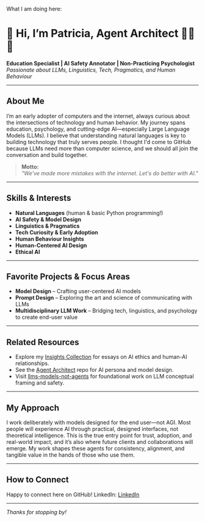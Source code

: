 What I am doing here:

# 🌱 Hi, I’m Patricia, Agent Architect 🕵️‍♀️🔎

**Education Specialist | AI Safety Annotator | Non-Practicing Psychologist**  
_Passionate about LLMs, Linguistics, Tech, Pragmatics, and Human Behaviour_

---

## About Me

I’m an early adopter of computers and the internet, always curious about the intersections of technology and human behavior. My journey spans education, psychology, and cutting-edge AI—especially Large Language Models (LLMs). I believe that understanding natural languages is key to building technology that truly serves people. I thought I'd come to GitHub because LLMs need more than computer science, and we should all join the conversation and build together.

> **Motto:**  
> _"We've made more mistakes with the internet. Let's do better with AI."_

---

## Skills & Interests

- **Natural Languages** (human & basic Python programming!)
- **AI Safety & Model Design**
- **Linguistics & Pragmatics**
- **Tech Curiosity & Early Adoption**
- **Human Behaviour Insights**
- **Human-Centered AI Design**
- **Ethical AI** 

---

## Favorite Projects & Focus Areas

- **Model Design** – Crafting user-centered AI models  
- **Prompt Design** – Exploring the art and science of communicating with LLMs  
- **Multidisciplinary LLM Work** – Bridging tech, linguistics, and psychology to create end-user value

---

## Related Resources

- Explore my [Insights Collection](./insights/README.md) for essays on AI ethics and human-AI relationships.  
- See the [Agent Architect](../agent-architect/README.md) repo for AI persona and model design.  
- Visit [llms-models-not-agents](../llms-models-not-agents/README.md) for foundational work on LLM conceptual framing and safety.

---

## My Approach

I work deliberately with models designed for the end user—not AGI. Most people will experience AI through practical, designed interfaces, not theoretical intelligence. This is the true entry point for trust, adoption, and real-world impact, and it’s also where future clients and collaborations will emerge. My work shapes these agents for consistency, alignment, and tangible value in the hands of those who use them.

---

## How to Connect

Happy to connect here on GitHub!
LinkedIn:
[LinkedIn](https://www.linkedin.com/in/patriciaschaffer)


---

_Thanks for stopping by!_
